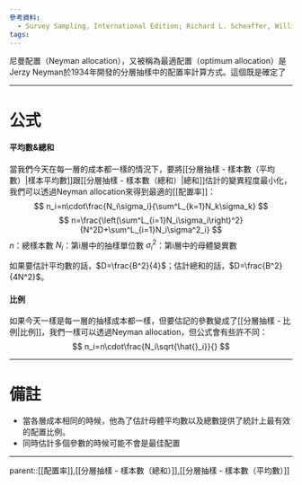 ```yaml
---
參考資料:
  - Survey Sampling, International Edition; Richard L. Scheaffer, William Mendenhall. III
tags:
---
```

尼曼配置（Neyman allocation），又被稱為最適配置（optimum allocation）是Jerzy Neyman於1934年開發的分層抽樣中的配置率計算方式。這個既是確定了

- - -
# 公式
#### 平均數&總和
當我們今天在每一層的成本都一樣的情況下，要將[[分層抽樣 - 樣本數（平均數）|樣本平均數]]跟[[分層抽樣 - 樣本數（總和）|總和]]估計的變異程度最小化，我們可以透過Neyman allocation來得到最適的[[配置率]]：
$$
n_i=n\cdot\frac{N_i\sigma_i}{\sum^L_{k=1}N_k\sigma_k}
$$
$$
n=\frac{\left(\sum^L_{i=1}N_i\sigma_i\right)^2}{N^2D+\sum^L_{i=1}N_i\sigma^2_i}
$$
$n$：總樣本數
$N_i$：第i層中的抽樣單位數
$\sigma^2_i$：第i層中的母體變異數

如果要估計平均數的話，$D=\frac{B^2}{4}$；估計總和的話，$D=\frac{B^2}{4N^2}$。
#### 比例
如果今天一樣是每一層的抽樣成本都一樣，但要估記的參數變成了[[分層抽樣 - 比例|比例]]，我們一樣可以透過Neyman allocation，但公式會有些許不同：
$$
n_i=n\cdot\frac{N_i\sqrt{\hat{}_i}}{}
$$
- - -
# 備註
- 當各層成本相同的時候，他為了估計母體平均數以及總數提供了統計上最有效的配置比例。
- 同時估計多個參數的時候可能不會是最佳配置
- - -
parent::[[配置率]],[[分層抽樣 - 樣本數（總和）]],[[分層抽樣 - 樣本數（平均數）]]
